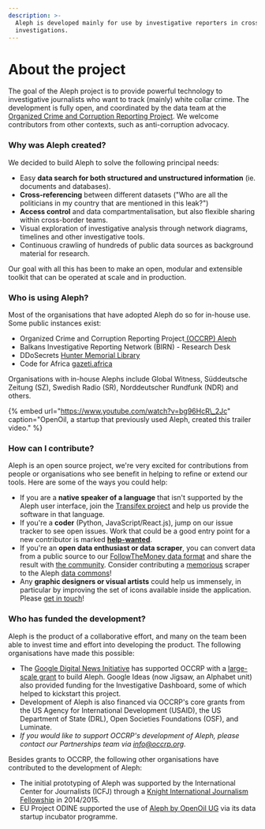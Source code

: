 ```yaml
---
description: >-
  Aleph is developed mainly for use by investigative reporters in cross-border
  investigations.
---
```


# About the project

The goal of the Aleph project is to provide powerful technology to investigative journalists who want to track \(mainly\) white collar crime. The development is fully open, and coordinated by the data team at the [Organized Crime and Corruption Reporting Project](https://occrp.org). We welcome contributors from other contexts, such as anti-corruption advocacy.

### Why was Aleph created?

We decided to build Aleph to solve the following principal needs:

* Easy **data search for both structured and unstructured information** \(ie. documents and databases\).
* **Cross-referencing** between different datasets \("Who are all the politicians in my country that are mentioned in this leak?"\)
* **Access control** and data compartmentalisation, but also flexible sharing within cross-border teams.
* Visual exploration of investigative analysis through network diagrams, timelines and other investigative tools.
* Continuous crawling of hundreds of public data sources as background material for research.

Our goal with all this has been to make an open, modular and extensible toolkit that can be operated at scale and in production.

### Who is using Aleph?

Most of the organisations that have adopted Aleph do so for in-house use. Some public instances exist:

* Organized Crime and Corruption Reporting Project[ \(OCCRP\) Aleph](https://aleph.occrp.org)
* Balkans Investigative Reporting Network \(BIRN\) - Research Desk
* DDoSecrets [Hunter Memorial Library](https://hunter.ddosecrets.com/)
* Code for Africa [gazeti.africa](https://gazeti.africa/)

Organisations with in-house Alephs include Global Witness, Süddeutsche Zeitung \(SZ\), Swedish Radio \(SR\), Norddeutscher Rundfunk \(NDR\) and others.

{% embed url="https://www.youtube.com/watch?v=bg96HcR\_2Jc" caption="OpenOil, a startup that previously used Aleph, created this trailer video." %}

### How can I contribute?

Aleph is an open source project, we're very excited for contributions from people or organisations who see benefit in helping to refine or extend our tools. Here are some of the ways you could help:

* If you are a **native speaker of a language** that isn't supported by the Aleph user interface, join the [Transifex project](https://www.transifex.com/aleph/) and help us provide the software in that language.
* If you're a **coder** \(Python, JavaScript/React.js\), jump on our issue tracker to see open issues. Work that could be a good entry point for a new contributor is marked [**help-wanted**](https://github.com/alephdata/aleph/labels/help-wanted).
* If you're an **open data enthusiast or data scraper**, you can convert data from a public source to our [FollowTheMoney data format](developers/followthemoney.md) and share the result with [the community](get-in-touch.md). Consider contributing a [memorious](developers/memorious.md) scraper to the Aleph [data commons](data-commons/untitled.md)!
* Any **graphic designers or visual artists** could help us immensely, in particular by improving the set of icons available inside the application. Please [get in touch](get-in-touch.md)!

### Who has funded the development?

Aleph is the product of a collaborative effort, and many on the team been able to invest time and effort into developing the product. The following organisations have made this possible:

* The [Google Digital News Initiative](https://newsinitiative.withgoogle.com/) has supported OCCRP with a [large-scale grant](https://newsinitiative.withgoogle.com/dnifund/dni-projects/turnkey-data-platform-investigative-teams/) to build Aleph. Google Ideas \(now Jigsaw, an Alphabet unit\) also provided funding for the Investigative Dashboard, some of which helped to kickstart this project.
* Development of Aleph is also financed via OCCRP's core grants from the US Agency for International Development \(USAID\), the US Department of State \(DRL\), Open Societies Foundations \(OSF\), and Luminate.
* _If you would like to support OCCRP's development of Aleph, please contact our Partnerships team via info@occrp.org._

Besides grants to OCCRP, the following other organisations have contributed to the development of Aleph:

* The initial prototyping of Aleph was supported by the International Center for Journalists \(ICFJ\) through a [Knight International Journalism Fellowship](https://www.icfj.org/our-work/knight/profiles/friedrich-lindenberg) in 2014/2015.
* EU Project ODINE supported the use of [Aleph by OpenOil UG](https://opendataincubator.eu/category/openoil/) via its data startup incubator programme.



